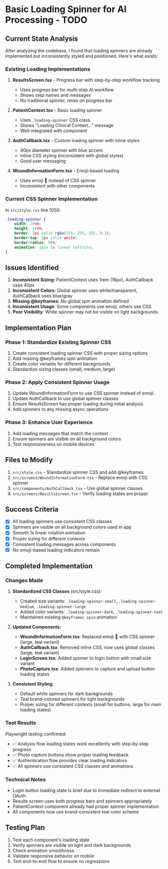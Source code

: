 # Basic Loading Spinner for AI Processing - TODO

## Current State Analysis

After analyzing the codebase, I found that loading spinners are already implemented but inconsistently styled and positioned. Here's what exists:

### Existing Loading Implementations

1. **ResultsScreen.tsx** - Progress bar with step-by-step workflow tracking
   - Uses progress bar for multi-step AI workflow
   - Shows step names and messages
   - No traditional spinner, relies on progress bar

2. **PatientContext.tsx** - Basic loading spinner
   - Uses `.loading-spinner` CSS class
   - Shows "Loading Clinical Context..." message
   - Well-integrated with component

3. **AuthCallback.tsx** - Custom loading spinner with inline styles
   - 40px diameter spinner with blue accent
   - Inline CSS styling (inconsistent with global styles)
   - Good user messaging

4. **WoundInformationForm.tsx** - Emoji-based loading
   - Uses emoji 🔄 instead of CSS spinner
   - Inconsistent with other components

### Current CSS Spinner Implementation

In `src/style.css` line 1050:
```css
.loading-spinner {
	width: 1rem;
	height: 1rem;
	border: 2px solid rgba(255, 255, 255, 0.3);
	border-top: 2px solid white;
	border-radius: 50%;
	animation: spin 1s linear infinite;
}
```

## Issues Identified

1. **Inconsistent Sizing**: PatientContext uses 1rem (16px), AuthCallback uses 40px
2. **Inconsistent Colors**: Global spinner uses white/transparent, AuthCallback uses blue/gray
3. **Missing @keyframes**: No global spin animation defined
4. **Inconsistent Usage**: Some components use emoji, others use CSS
5. **Poor Visibility**: White spinner may not be visible on light backgrounds

## Implementation Plan

### Phase 1: Standardize Existing Spinner CSS
1. Create consistent loading spinner CSS with proper sizing options
2. Add missing @keyframes spin animation
3. Create color variants for different backgrounds
4. Standardize sizing classes (small, medium, large)

### Phase 2: Apply Consistent Spinner Usage
1. Update WoundInformationForm to use CSS spinner instead of emoji
2. Update AuthCallback to use global spinner classes
3. Ensure ResultsScreen has proper loading during initial analysis
4. Add spinners to any missing async operations

### Phase 3: Enhance User Experience
1. Add loading messages that match the context
2. Ensure spinners are visible on all background colors
3. Test responsiveness on mobile devices

## Files to Modify

1. `src/style.css` - Standardize spinner CSS and add @keyframes
2. `src/screens/WoundInformationForm.tsx` - Replace emoji with CSS spinner  
3. `src/components/AuthCallback.tsx` - Use global spinner classes
4. `src/screens/ResultsScreen.tsx` - Verify loading states are proper

## Success Criteria

- [x] All loading spinners use consistent CSS classes
- [x] Spinners are visible on all background colors used in app
- [x] Smooth 1s linear rotation animation
- [x] Proper sizing for different contexts
- [x] Consistent loading messages across components
- [x] No emoji-based loading indicators remain

## Completed Implementation

### Changes Made

1. **Standardized CSS Classes** (src/style.css):
   - Created size variants: `.loading-spinner-small`, `.loading-spinner-medium`, `.loading-spinner-large`
   - Added color variants: `.loading-spinner-dark`, `.loading-spinner-teal`
   - Maintained existing `@keyframes spin` animation

2. **Updated Components**:
   - **WoundInformationForm.tsx**: Replaced emoji 🔄 with CSS spinner (large, teal variant)
   - **AuthCallback.tsx**: Removed inline CSS, now uses global classes (large, teal variant)
   - **LoginScreen.tsx**: Added spinner to login button with small size variant
   - **PhotoCapture.tsx**: Added spinners to capture and upload button loading states

3. **Consistent Styling**:
   - Default white spinners for dark backgrounds
   - Teal brand-colored spinners for light backgrounds
   - Proper sizing for different contexts (small for buttons, large for main loading states)

### Test Results

Playwright testing confirmed:
- ✅ Analysis flow loading states work excellently with step-by-step progress
- ✅ Photo capture buttons show proper loading feedback  
- ✅ Authentication flow provides clear loading indicators
- ✅ All spinners use consistent CSS classes and animations

### Technical Notes

- Login button loading state is brief due to immediate redirect to external OAuth
- Results screen uses both progress bars and spinners appropriately
- PatientContext component already had proper spinner implementation
- All components now use brand-consistent teal color scheme

## Testing Plan

1. Test each component's loading state
2. Verify spinners are visible on light and dark backgrounds
3. Check animation smoothness
4. Validate responsive behavior on mobile
5. Test end-to-end flow to ensure no regressions
